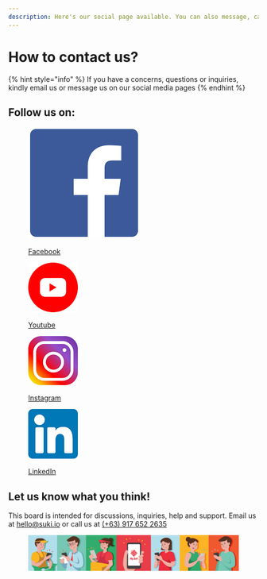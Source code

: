 ```yaml
---
description: Here's our social page available. You can also message, call or email us
---
```


# How to contact us?

{% hint style="info" %}
If you have a concerns, questions or inquiries, kindly email us or message us on our social media pages
{% endhint %}

## Follow us on:

<div>

<figure><img src=".gitbook/assets/download (1) (1).png" alt=""><figcaption><p><a href="https://www.facebook.com/mysukiapp">Facebook</a></p></figcaption></figure>

 

<figure><img src=".gitbook/assets/3670147 (4).png" alt=""><figcaption><p><a href="https://www.youtube.com/channel/UC6e30ZtkcDJzQM1P1G4qtwA">Youtube</a></p></figcaption></figure>

 

<figure><img src=".gitbook/assets/Instagram-Icon.png" alt=""><figcaption><p><a href="https://instagram.com/mysukiapp?igshid=YmMyMTA2M2Y=">Instagram</a></p></figcaption></figure>

 

<figure><img src=".gitbook/assets/download (2) (2).png" alt=""><figcaption><p><a href="https://www.linkedin.com/company/mysukiapp?trk=similar-pages_result-card_full-click">LinkedIn</a></p></figcaption></figure>

</div>

## Let us know what you think!

This board is intended for discussions, inquiries, help and support. Email us at [hello@suki.io](mailto:hello@suki.io) or call us at [(+63) 917 652 2635](https://docs.suki.io/internal/##)

<figure><img src=".gitbook/assets/sukicover.jpg" alt=""><figcaption></figcaption></figure>
